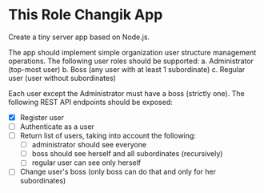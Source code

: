 # This Role Changik App

Create a tiny server app based on Node.js.

The app should implement simple organization user structure management operations.
The following user roles should be supported:
a. Administrator (top-most user)
b. Boss (any user with at least 1 subordinate)
c. Regular user (user without subordinates)

Each user except the Administrator must have a boss (strictly one).
The following REST API endpoints should be exposed:
- [x] Register user
- [ ] Authenticate as a user
- [ ] Return list of users, taking into account the following:
  - [ ] administrator should see everyone
  - [ ] boss should see herself and all subordinates (recursively)
  - [ ] regular user can see only herself
- [ ] Change user's boss (only boss can do that and only for her subordinates)